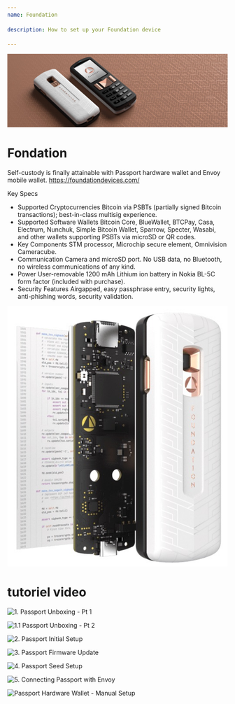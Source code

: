 ```yaml
---
name: Foundation

description: How to set up your Foundation device

---
```



![cover](assets/cover.jpeg)

# Fondation


Self-custody is finally attainable with Passport hardware wallet and Envoy mobile wallet. https://foundationdevices.com/

Key Specs

- Supported Cryptocurrencies Bitcoin via PSBTs (partially signed Bitcoin transactions); best-in-class multisig experience.
- Supported Software Wallets Bitcoin Core, BlueWallet, BTCPay, Casa, Electrum, Nunchuk, Simple Bitcoin Wallet, Sparrow, Specter, Wasabi, and other wallets supporting PSBTs via microSD or QR codes.
- Key Components STM processor, Microchip secure element, Omnivision Cameracube.
- Communication Camera and microSD port. No USB data, no Bluetooth, no wireless communications of any kind.
- Power User-removable 1200 mAh Lithium ion battery in Nokia BL-5C form factor (included with purchase).
- Security Features Airgapped, easy passphrase entry, security lights, anti-phishing words, security validation.

![device](assets/1.jpeg)

# tutoriel video

![1. Passport Unboxing - Pt 1](https://youtu.be/rUGTWWUlCgU)

![1.1 Passport Unboxing - Pt 2](https://youtu.be/IXj-s-7odFQ)

![2. Passport Initial Setup](https://youtu.be/o4VxtDdcFUU)

![3. Passport Firmware Update](https://youtu.be/YZQF9ATUnHU)

![4. Passport Seed Setup](https://youtu.be/3dmLeCnNGSI)

![5. Connecting Passport with Envoy](https://youtu.be/x-EERNXlvrc)

![Passport Hardware Wallet - Manual Setup](https://youtu.be/UKzMHsjJFYU)
